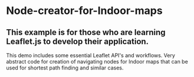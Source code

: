# Node-creator-for-Indoor-maps
## This example is for those who are learning Leaflet.js to develop their application.

This demo includes some essential Leaflet API's and workflows.
Very abstract code for creation of navigating nodes for Indoor maps that can be used for shortest path finding and similar cases.
